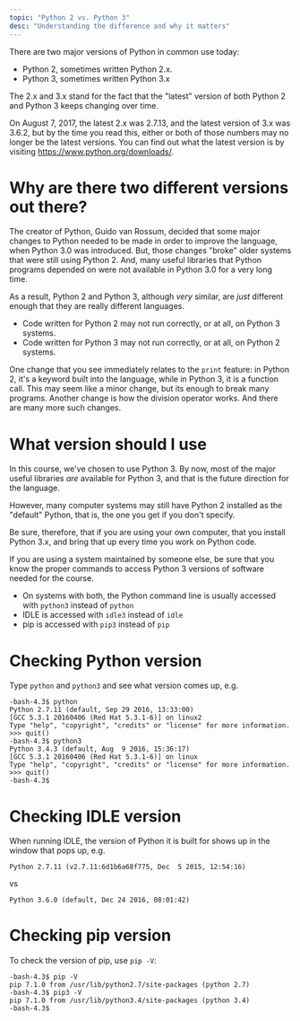 ```yaml
---
topic: "Python 2 vs. Python 3"
desc: "Understanding the difference and why it matters"
---
```


There are two major versions of Python in common use today: 

* Python 2, sometimes written Python 2.x.
* Python 3, sometimes written Python 3.x

The 2.x and 3.x stand for the fact that the "latest" version of both Python 2 and Python 3 keeps changing over time.

On August 7, 2017, the latest 2.x was 2.7.13, and the latest version of 3.x was 3.6.2, but by the time you read this, either or both of those
numbers may no longer be the latest versions.   You can find out what the latest version is by visiting 
<https://www.python.org/downloads/>.

# Why are there two different versions out there?

The creator of Python, Guido van Rossum, decided that some major changes to Python needed to be made in order to 
improve the language, when Python 3.0 was introduced.    But, those changes "broke" older systems that were still using
Python&nbsp;2.    And, many useful libraries that Python programs depended on were not available in Python 3.0 for a very long time.

As a result, Python&nbsp;2 and Python&nbsp;3, although *very* similar, are *just* different enough that they are really
different languages.      

* Code written for Python 2 may not run correctly, or at all, on Python 3 systems.
* Code written for Python 3 may not run correctly, or at all, on Python 2 systems.

One change that you see immediately relates to the `print` feature: in Python 2, it's a keyword built into the language, while in Python&nbsp;3, it is a 
function call.   This may seem like a minor change, but its enough to break many programs.   Another change is how the division operator
works.  And there are many more such changes.

# What version should I use

In this course, we've chosen to use Python 3.    By now, most of the major useful libraries *are* available for Python&nbsp;3, and that is the
future direction for the language.   

However, many computer systems may still have Python 2 installed as the "default" Python, that is, the one you get if you don't specify.

Be sure, therefore, that if you are using your own computer, that you install Python 3.x, and bring that up every time you work on Python code.

If you are using a system maintained by someone else, be sure that you know the proper commands to access Python 3 versions of software needed for the course.    

* On systems with both, the Python command line is usually accessed with `python3` instead of `python`
* IDLE is accessed with `idle3` instead of `idle`
* pip is accessed with `pip3` instead of `pip`

# Checking Python version

Type `python` and `python3` and see what version comes up, e.g.

```
-bash-4.3$ python
Python 2.7.11 (default, Sep 29 2016, 13:33:00) 
[GCC 5.3.1 20160406 (Red Hat 5.3.1-6)] on linux2
Type "help", "copyright", "credits" or "license" for more information.
>>> quit()
-bash-4.3$ python3
Python 3.4.3 (default, Aug  9 2016, 15:36:17) 
[GCC 5.3.1 20160406 (Red Hat 5.3.1-6)] on linux
Type "help", "copyright", "credits" or "license" for more information.
>>> quit()
-bash-4.3$ 
```

# Checking IDLE version

When running IDLE, the version of Python it is built for shows up in the window that pops up, e.g.

```
Python 2.7.11 (v2.7.11:6d1b6a68f775, Dec  5 2015, 12:54:16) 
```

vs

```
Python 3.6.0 (default, Dec 24 2016, 08:01:42) 
```

# Checking pip version

To check the version of pip, use `pip -V`:

```
-bash-4.3$ pip -V
pip 7.1.0 from /usr/lib/python2.7/site-packages (python 2.7)
-bash-4.3$ pip3 -V
pip 7.1.0 from /usr/lib/python3.4/site-packages (python 3.4)
-bash-4.3$ 
```

